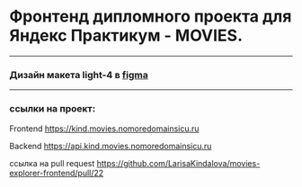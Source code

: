 # Фронтенд дипломного проекта для Яндекс Практикум - MOVIES. 
---
### Дизайн макета light-4 в [figma](https://www.figma.com/file/6FMWkB94wE7KTkcCgUXtnC/light-1?type=design&node-id=1-2798&mode=design&t=xWFXYuQsQ3cgc8ps-0)
---
### ссылки на проект:

Frontend https://kind.movies.nomoredomainsicu.ru

Backend https://api.kind.movies.nomoredomainsicu.ru


ссылка на pull request https://github.com/LarisaKindalova/movies-explorer-frontend/pull/22